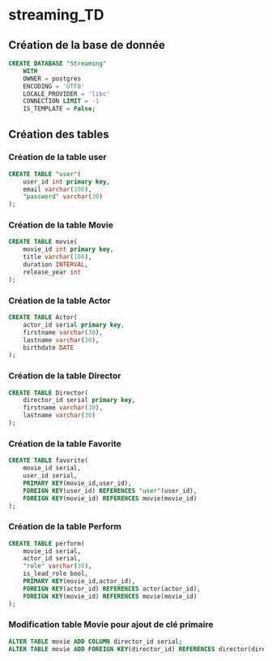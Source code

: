# streaming_TD

## Création de la base de donnée
```sql
CREATE DATABASE "Streaming"
    WITH
    OWNER = postgres
    ENCODING = 'UTF8'
    LOCALE_PROVIDER = 'libc'
    CONNECTION LIMIT = -1
    IS_TEMPLATE = False;
```

## Création des tables 

###  Création de la table user
```sql
CREATE TABLE "user"(
	user_id int primary key,
	email varchar(100),
	"password" varchar(30)
);
```

###  Création de la table Movie
```sql
CREATE TABLE movie(
	movie_id int primary key,
	title varchar(100),
	duration INTERVAL,
	release_year int
);
```

###  Création de la table Actor
```sql
CREATE TABLE Actor(
	actor_id serial primary key,
	firstname varchar(30),
	lastname varchar(30),
	birthdate DATE
);
```

###  Création de la table Director
```sql
CREATE TABLE Director(
	director_id serial primary key,
	firstname varchar(30),
	lastname varchar(30)
);
```

### Création de la table Favorite
```sql
CREATE TABLE favorite(
	movie_id serial,
	user_id serial, 
	PRIMARY KEY(movie_id,user_id),
	FOREIGN KEY(user_id) REFERENCES "user"(user_id),
	FOREIGN KEY(movie_id) REFERENCES movie(movie_id)
);
```
### Création de la table Perform
```sql
CREATE TABLE perform(
	movie_id serial,
	actor_id serial,
	"role" varchar(30),
	is_lead_role bool,
	PRIMARY KEY(movie_id,actor_id),
	FOREIGN KEY(actor_id) REFERENCES actor(actor_id),
	FOREIGN KEY(movie_id) REFERENCES movie(movie_id)
);
```
### Modification table Movie pour ajout de clé primaire
```sql
ALTER TABLE movie ADD COLUMN director_id serial;
ALTER TABLE movie ADD FOREIGN KEY(director_id) REFERENCES director(director_id);
```
